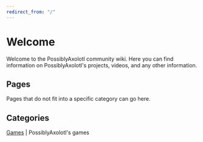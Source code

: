 ```yaml
---
redirect_from: "/"
---
```


# Welcome

Welcome to the PossiblyAxolotl community wiki. Here you can find information on PossiblyAxolotl's projects, videos, and any other information.

## Pages

Pages that do not fit into a specific category can go here.

## Categories

[Games](/games) | PossiblyAxolotl's games
